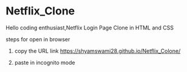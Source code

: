 # Netflix_Clone
Hello coding enthusiast,Netflix Login Page Clone in HTML and CSS

steps for open in browser
1. copy the URL link https://shyamswami28.github.io/Netflix_Colone/

2. paste in incognito mode

